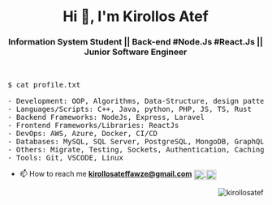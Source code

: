<h1 align="center">Hi 👋, I'm Kirollos Atef</h1>

<h3 align="center">Information System Student || Back-end #Node.Js #React.Js || Junior Software Engineer</h3>

<br />

<pre>
$ cat profile.txt

- Development: OOP, Algorithms, Data-Structure, design patterns and problem solving
- Languages/Scripts: C++, Java, python, PHP, JS, TS, Rust
- Backend Frameworks: NodeJs, Express, Laravel
- Frontend Frameworks/Libraries: ReactJs
- DevOps: AWS, Azure, Docker, CI/CD
- Databases: MySQL, SQL Server, PostgreSQL, MongoDB, GraphQL
- Others: Migrate, Testing, Sockets, Authentication, Caching
- Tools: Git, VSCODE, Linux
</pre>

<p align="lift">

- 📫 How to reach me **kirollosateffawze@gmail.com** <a href="https://wa.me/qr/IM3XRAMWZ2CKK1" target="blank">
    <img
         align="center" height="20" width="20"
         src="https://cdn-icons-png.flaticon.com/128/220/220236.png"
         alt="whatsapp"/>
  </a>
  <a href="https://www.linkedin.com/in/kirollos-atef-fawze/" target="blank">
    <img
         align="center" height="20" width="20"
         src="https://encrypted-tbn0.gstatic.com/images?q=tbn:ANd9GcSEhVDHtC_MPbet9Iirxz2e9SCktSRH06CVew&usqp=CAU"
         alt="linkedin"/>
  </a>
</p>

<p align="right">
  <img  src="https://komarev.com/ghpvc/?username=kirollosatef&label=Profile%20views&color=0e75b6&style=flat" alt="kirollosatef" />
</p>
